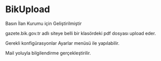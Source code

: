 # BikUpload
Basın İlan Kurumu için Geliştirilmiştir

gazete.bik.gov.tr adlı siteye belli bir klasördeki pdf dosyası upload eder.

Gerekli konfigürasyonlar Ayarlar menüsü ile yapılabilir.

Mail yoluyla bilgilendirme gerçekleştirilir.
